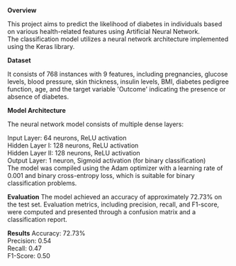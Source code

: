 **Overview**

This project aims to predict the likelihood of diabetes in individuals based on various health-related features using Artificial Neural Network. <br />
The classification model utilizes a neural network architecture implemented using the Keras library.

**Dataset**

It consists of 768 instances with 9 features, including pregnancies, glucose levels, blood pressure, skin thickness, insulin levels, BMI, diabetes pedigree function, age, and the target variable 'Outcome' indicating the presence or absence of diabetes.

**Model Architecture**

The neural network model consists of multiple dense layers:

Input Layer: 64 neurons, ReLU activation <br />
Hidden Layer I: 128 neurons, ReLU activation <br />
Hidden Layer II: 128 neurons, ReLU activation <br />
Output Layer: 1 neuron, Sigmoid activation (for binary classification) <br />
The model was compiled using the Adam optimizer with a learning rate of 0.001 and binary cross-entropy loss, which is suitable for binary classification problems.

**Evaluation**
The model achieved an accuracy of approximately 72.73% on the test set. Evaluation metrics, including precision, recall, and F1-score, were computed and presented through a confusion matrix and a classification report.

**Results**
Accuracy: 72.73% <br />
Precision: 0.54<br />
Recall: 0.47<br />
F1-Score: 0.50



